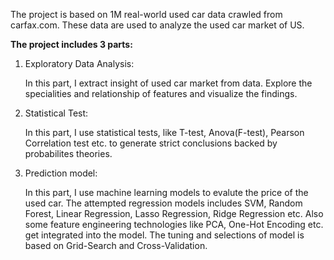 The project is based on 1M real-world used car data crawled from carfax.com. These data are used to analyze the used car market of US.


**The project includes 3 parts:**

1. Exploratory Data Analysis:
	
	In this part, I extract insight of used car market from data. Explore the specialities and relationship of features and visualize the findings. 
2. Statistical Test:

	In this part, I use statistical tests, like T-test, Anova(F-test), Pearson Correlation test etc. to generate strict conclusions backed by probabilites theories. 
3. Prediction model:

	In this part, I use machine learning models to evalute the price of the used car. The attempted regression models includes SVM, Random Forest, Linear Regression, Lasso Regression, Ridge Regression etc. Also some feature engineering technologies like PCA, One-Hot Encoding etc. get integrated into the model. The tuning and selections of model is based on Grid-Search and Cross-Validation.   